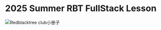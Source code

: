 # 2025 Summer RBT FullStack Lesson

![Redblacktree  club小册子](https://github.com/user-attachments/assets/cb6c61c6-21ad-4985-b901-d752a826188d)
